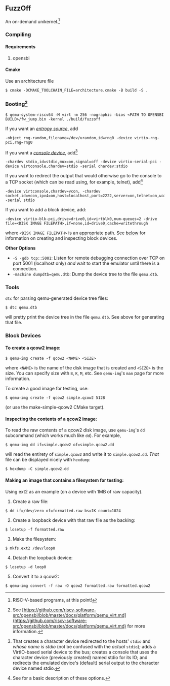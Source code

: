 ## FuzzOff

An on-demand unikernel.[^riscv]

[^riscv]: RISC-V-based programs, at this point!

### Compiling

#### Requirements

1. opensbi

#### Cmake

Use an architecture file

```console
$ cmake -DCMAKE_TOOLCHAIN_FILE=architecture.cmake -B build -S .
```

### Booting[^boot]

```console
$ qemu-system-riscv64 -M virt -m 256 -nographic -bios <PATH TO OPENSBI BUILD>/fw_jump.bin -kernel ./build/fuzzoff
```

If you want an [_entropy source_](), add 

```console
-object rng-random,filename=/dev/urandom,id=rng0 -device virtio-rng-pci,rng=rng0
```

If you want a [_console device_](), add[^1]

```console
-chardev stdio,id=stdio,mux=on,signal=off -device virtio-serial-pci -device virtconsole,chardev=stdio -serial chardev:stdio
```

[^1]: That creates a character device redirected to the hosts' `stdio` and _whose name is stdio_ (not be confused with the _actual_ `stdio`); adds a VirtIO-based serial device to the bus; creates a console that uses the character device (previously created) named stdio for its IO; and redirects the emulated device's (default) serial output to the character device named stdio. 

If you want to redirect the output that would otherwise go to the console to a TCP socket (which can be read using, for example, telnet), add[^2]

```console
-device virtconsole,chardev=vcon, -chardev socket,id=vcon,ipv4=on,host=localhost,port=2222,server=on,telnet=on,wait=on -serial stdio
```

If you want to add a block device, add:

```console
-device virtio-blk-pci,drive=drive0,id=virtblk0,num-queues=2 -drive file=<DISK IMAGE FILEPATH>,if=none,id=drive0,cache=writethrough
```

where `<DISK IMAGE FILEPATH>` is an appropriate path. See [below](#block-devices) for information on creating and inspecting block devices.

[^2]: See [^1] for a basic description of these options.

**Other Options**
- `-S -gdb tcp::5001`: Listen for remote debugging connection over TCP on port 5001 (localhost only) _and_ wait to start the emulator until there is a connection.
- `-machine dumpdtb=qemu.dtb`: Dump the device tree to the file `qemu.dtb`.

[^boot]: See [https://github.com/riscv-software-src/opensbi/blob/master/docs/platform/qemu_virt.md](https://github.com/riscv-software-src/opensbi/blob/master/docs/platform/qemu_virt.md) for more information.

### Tools

`dtc` for parsing qemu-generated device tree files:

```console
$ dtc qemu.dtb
```

will pretty print the device tree in the file `qemu.dtb`. See above for generating that file.

### Block Devices

#### To create a qcow2 image:

```console
$ qemu-img create -f qcow2 <NAME> <SIZE>
```
where `<NAME>` is the name of the disk image that is created and `<SIZE>` is the size. You can specify size with `B`, `K`, `M`, etc. See `qemu-img`'s `man` page for more information.

To create a good image for testing, use:
```console
$ qemu-img create -f qcow2 simple.qcow2 512B
```

(or use the make-simple-qcow2 CMake target).

#### Inspecting the contents of a qcow2 image:

To read the raw contents of a qcow2 disk image, use `qemu-img`'s `dd` subcommand (which works much like `dd`). For example,

```console
$ qemu-img dd if=simple.qcow2 of=simple.qcow2.dd
```

will read the entirety of `simple.qcow2` and write it to `simple.qcow2.dd`. _That_ file can be displayed nicely with `hexdump`:

```console
$ hexdump -C simple.qcow2.dd
```

#### Making an image that contains a filesystem for testing:

Using ext2 as an example (on a device with 1MB of raw capacity).

1. Create a raw file:
```console
$ dd if=/dev/zero of=formatted.raw bs=1K count=1024
```
2. Create a loopback device with that raw file as the backing:
```console
$ losetup -f formatted.raw
```
3. Make the filesystem:
```console
$ mkfs.ext2 /dev/loop0
```
4. Detach the loopback device:
```console
$ losetup -d loop0
```
5. Convert it to a qcow2:
```console
$ qemu-img convert -f raw -O qcow2 formatted.raw formatted.qcow2
```
